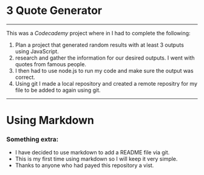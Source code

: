 #                                              3 Quote Generator

---

This was a *Codecademy* project where in I had to complete the following:

1. Plan a project that generated random results with at least 3 outputs using JavaScript.
2. research and gather the information for our desired outputs. I went with quotes from famous people.
3. I then had to use node.js to run my code and make sure the output was correct.
4. Using git I made a local repository and created a remote repositry for my file to be added to again using git.

----
#                                               Using Markdown
### Something extra:
- I have decided to use markdown to add a README file via git.
- This is my first time using markdown so I will keep it very simple.
- Thanks to anyone who had payed this repository a vist.
